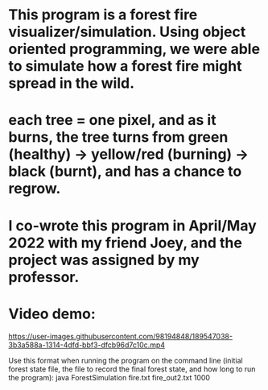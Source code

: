 # This program is a forest fire visualizer/simulation. Using object oriented programming, we were able to simulate how a forest fire might spread in the wild.
# each tree = one pixel, and as it burns, the tree turns from green (healthy) -> yellow/red (burning) -> black (burnt), and has a chance to regrow.
# I co-wrote this program in April/May 2022 with my friend Joey, and the project was assigned by my professor.

# Video demo:
https://user-images.githubusercontent.com/98194848/189547038-3b3a588a-1314-4dfd-bbf3-dfcb96d7c10c.mp4

Use this format when running the program on the command line (initial forest state file, the file to record the final forest state, and how long to run the program):
java ForestSimulation fire.txt fire_out2.txt 1000

